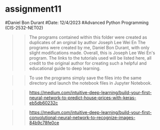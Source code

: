 # assignment11
#Daniel Bon Durant
#Date: 12/4/2023
#Advanced Python Programming (CIS-2532-NET02)
>>The programs contained within this folder were created as duplicates of an orginal by author Joseph Lee Wei En
>>The programs were created by me, Daniel Bon Durant, with only slight modifications made. Overall, this is Joseph Lee Wei En's program. 
>>The links to the tutorials used will be listed here, all credit to the original author for creating such a helpful and educational guide to deep learning.

>>To use the programs simply save the files into the same directory and launch the notebook files in Jupyter Notebook.

>> https://medium.com/intuitive-deep-learning/build-your-first-neural-network-to-predict-house-prices-with-keras-eb5db60232c

>>https://medium.com/intuitive-deep-learning/build-your-first-convolutional-neural-network-to-recognize-images-84b9c78fe0ce
